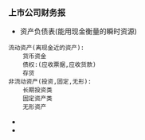 ### 上市公司财务报

* 资产负债表(能用现金衡量的瞬时资源)
```text
流动资产(离现金近的资产):
    货币资金
    债权:(应收票据,应收货款)
    存货
非流动资产(投资,固定,无形):
    长期投资类
    固定资产类
    无形资产    
```
*   
 
*
```text

```



